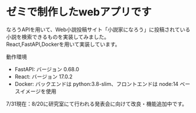 # ゼミで制作したwebアプリです

なろうAPIを用いて、Web小説投稿サイト「小説家になろう」に投稿されている小説を検索できるものを実装してみました。  
React,FastAPI,Dockerを用いて実装しています。

動作環境  
* FastAPI: バージョン 0.68.0  
* React: バージョン 17.0.2  
* Docker: バックエンドは python:3.8-slim、フロントエンドは node:14 ベースイメージを使用  

7/31現在：8/20に研究室にて行われる発表会に向けて改良・機能追加中です。
